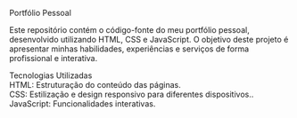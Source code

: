 Portfólio Pessoal

Este repositório contém o código-fonte do meu portfólio pessoal, desenvolvido utilizando HTML, CSS e JavaScript. O objetivo deste projeto é apresentar minhas habilidades, experiências e serviços de forma profissional e interativa.

Tecnologias Utilizadas<br>
HTML: Estruturação do conteúdo das páginas.<br>
CSS: Estilização e design responsivo para diferentes dispositivos..<br>
JavaScript: Funcionalidades interativas.<br>
<br>
